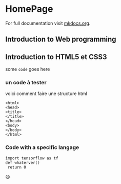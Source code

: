 # HomePage

For full documentation visit [mkdocs.org](https://www.mkdocs.org).

## Introduction to Web programming

## Introduction to HTML5 et CSS3

some `code` goes here

### un code à tester

voici comment faire une structure html

```
<html>
<head>
<title>
</title>
</head>
<body>
</body>
</html>
```

### Code with a specific langage

```
import tensorflow as tf
def whaterver()
 return 0
```
:smile:



